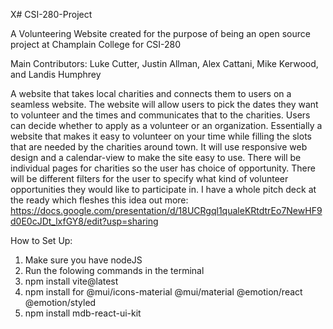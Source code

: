 X# CSI-280-Project

A Volunteering Website created for the purpose of being an open source project at Champlain College for CSI-280

Main Contributors: Luke Cutter, Justin Allman, Alex Cattani, Mike Kerwood, and Landis Humphrey

A website that takes local charities and connects them to users on a seamless website.
The website will allow users to pick the dates they want to volunteer and the times and communicates that to the charities. Users can decide whether to apply as a volunteer or an organization.
Essentially a website that makes it easy to volunteer on your time while filling the slots that are needed by the charities around town.
It will use responsive web design and a calendar-view to make the site easy to use. There will be individual pages for charities so the user has choice of opportunity. 
There will be different filters for the user to specify what kind of volunteer opportunities they would like to participate in.
I have a whole pitch deck at the ready which fleshes this idea out more: https://docs.google.com/presentation/d/18UCRgql1qualeKRtdtrEo7NewHF9d0E0cJDt_lxfGY8/edit?usp=sharing

How to Set Up:
1. Make sure you have nodeJS
2. Run the folowing commands in the terminal
3. npm install vite@latest
4. npm install for @mui/icons-material
@mui/material @emotion/react @emotion/styled
5. npm install mdb-react-ui-kit
